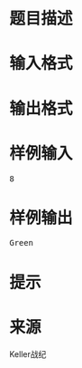 

# 题目描述



# 输入格式



# 输出格式



# 样例输入


<pre>8</pre>

# 样例输出


<pre>Green</pre>

# 提示



# 来源


<p>
Keller战纪
</p>

